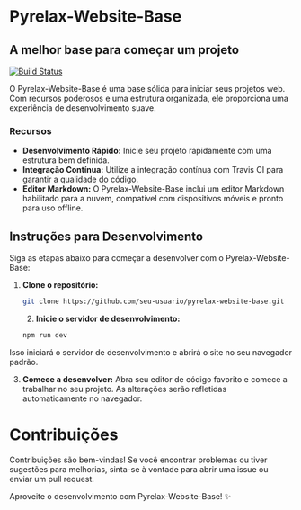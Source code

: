 # Pyrelax-Website-Base

## A melhor base para começar um projeto

[![Build Status](https://travis-ci.org/joemccann/dillinger.svg?branch=master)](https://travis-ci.org/joemccann/dillinger)

O Pyrelax-Website-Base é uma base sólida para iniciar seus projetos web. Com recursos poderosos e uma estrutura organizada, ele proporciona uma experiência de desenvolvimento suave.

### Recursos

- **Desenvolvimento Rápido:** Inicie seu projeto rapidamente com uma estrutura bem definida.
- **Integração Contínua:** Utilize a integração contínua com Travis CI para garantir a qualidade do código.
- **Editor Markdown:** O Pyrelax-Website-Base inclui um editor Markdown habilitado para a nuvem, compatível com dispositivos móveis e pronto para uso offline.

## Instruções para Desenvolvimento

Siga as etapas abaixo para começar a desenvolver com o Pyrelax-Website-Base:

1. **Clone o repositório:**
   ```bash
   git clone https://github.com/seu-usuario/pyrelax-website-base.git
   ```

   2. **Inicie o servidor de desenvolvimento:**
   ```bash
   npm run dev
   ```
Isso iniciará o servidor de desenvolvimento e abrirá o site no seu navegador padrão.

3. **Comece a desenvolver:**
Abra seu editor de código favorito e comece a trabalhar no seu projeto. As alterações serão refletidas automaticamente no navegador.

# Contribuições

Contribuições são bem-vindas! Se você encontrar problemas ou tiver sugestões para melhorias, sinta-se à vontade para abrir uma issue ou enviar um pull request.

Aproveite o desenvolvimento com Pyrelax-Website-Base! ✨

